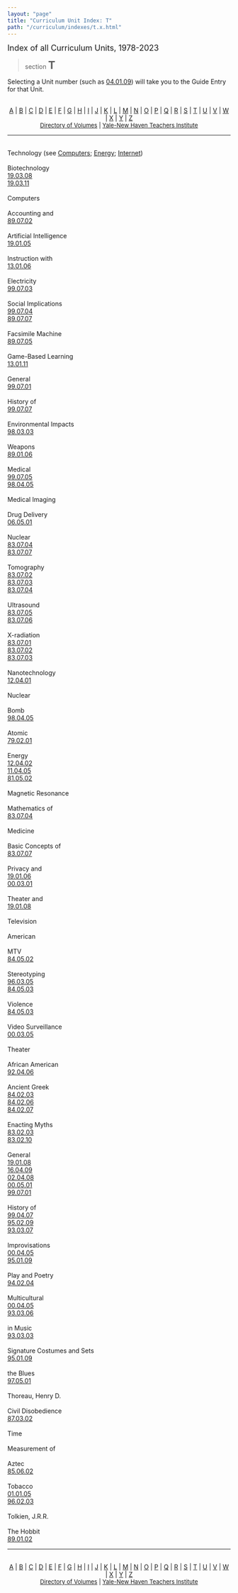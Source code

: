 ```yaml
---
layout: "page"
title: "Curriculum Unit Index: T"
path: "/curriculum/indexes/t.x.html"
---
```

<main>
    <font size="+1">Index of all Curriculum Units, 1978-2023</font>
    <blockquote>section <font size="+2"><b>T</b></font></blockquote>
    <p>Selecting a Unit number (such as <a href="../guides/2004/1/04.01.09.x.html">
    04.01.09</a>) will take you to the Guide Entry for that Unit.
    </p>
    <center>
        <br/><a href="/curriculum/indexes/a.x.html">A</a> | <a href="/curriculum/indexes/b.x.html">B</a> | <a href="/curriculum/indexes/c.x.html">C</a> | <a href="/curriculum/indexes/d.x.html">D</a> | <a href="/curriculum/indexes/e.x.html">E</a> | <a href="/curriculum/indexes/f.x.html">F</a> | <a href="/curriculum/indexes/g.x.html">G</a> | <a href="/curriculum/indexes/h.x.html">H</a> | <a href="/curriculum/indexes/i.x.html">I</a> | <a href="/curriculum/indexes/j.x.html">J</a> | <a href="/curriculum/indexes/k.x.html">K</a> | <a href="/curriculum/indexes/l.x.html">L</a> | <a href="/curriculum/indexes/m.x.html">M</a> | <a href="/curriculum/indexes/n.x.html">N</a> | <a href="/curriculum/indexes/o.x.html">O</a> | <a href="/curriculum/indexes/p.x.html">P</a> | <a href="/curriculum/indexes/q.x.html">Q</a> | <a href="/curriculum/indexes/r.x.html">R</a> | <a href="/curriculum/indexes/s.x.html">S</a> | <a href="/curriculum/indexes/t.x.html">T</a> | <a href="/curriculum/indexes/u.x.html">U</a> | <a href="/curriculum/indexes/v.x.html">V</a> | <a href="/curriculum/indexes/w.x.html">W</a> | <a href="/curriculum/indexes/x.x.html">X</a> | <a href="/curriculum/indexes/y.x.html">Y</a> | <a href="/curriculum/indexes/z.x.html">Z</a><br/>
        <font size="-1"><a href="../units/">Directory of Volumes</a> | <a href="..\..\">Yale-New Haven Teachers Institute</a></font>
    </center>
    <hr/>
    <p><br/><span class="index-heading">Technology  (see <a href="/curriculum/indexes/c.x.html#lnk-computers">Computers</a>; <a href="/curriculum/indexes/e.x.html#lnk-energy">Energy</a>; <a href="/curriculum/indexes/i.x.html#lnk-internet">Internet</a>)</span><span class="adjusted-hash-link-span" id="lnk-technology"></span><br/><br/><span class="index-level-2">Biotechnology</span><span class="adjusted-hash-link-span" id="lnk-technology--biotechnology"></span><br/><a href="/curriculum/guides/2019/3/19.03.08.x.html" class="margin-left-40">19.03.08</a><br/><a href="/curriculum/guides/2019/3/19.03.11.x.html" class="margin-left-40">19.03.11</a><br/><br/><span class="index-level-2">Computers</span><span class="adjusted-hash-link-span" id="lnk-technology--computers"></span><br/><br/><span class="index-level-3">Accounting and</span><span class="adjusted-hash-link-span" id="lnk-technology--computers--accounting-and"></span><br/><a href="/curriculum/guides/1989/7/89.07.02.x.html" class="margin-left-60">89.07.02</a><br/><br/><span class="index-level-3">Artificial Intelligence</span><span class="adjusted-hash-link-span" id="lnk-technology--computers--artificial-intelligence"></span><br/><a href="/curriculum/guides/2019/1/19.01.05.x.html" class="margin-left-60">19.01.05</a><br/><br/><span class="index-level-3">Instruction with</span><span class="adjusted-hash-link-span" id="lnk-technology--computers--instruction-with"></span><br/><a href="/curriculum/guides/2013/1/13.01.06.x.html" class="margin-left-60">13.01.06</a><br/><br/><span class="index-level-2">Electricity</span><span class="adjusted-hash-link-span" id="lnk-technology--electricity"></span><br/><a href="/curriculum/guides/1999/7/99.07.03.x.html" class="margin-left-40">99.07.03</a><br/><br/><span class="index-level-3">Social Implications</span><span class="adjusted-hash-link-span" id="lnk-technology--electricity--social-implications"></span><br/><a href="/curriculum/guides/1999/7/99.07.04.x.html" class="margin-left-60">99.07.04</a><br/><a href="/curriculum/guides/1989/7/89.07.07.x.html" class="margin-left-60">89.07.07</a><br/><br/><span class="index-level-2">Facsimile Machine</span><span class="adjusted-hash-link-span" id="lnk-technology--facsimile-machine"></span><br/><a href="/curriculum/guides/1989/7/89.07.05.x.html" class="margin-left-40">89.07.05</a><br/><br/><span class="index-level-2">Game-Based Learning</span><span class="adjusted-hash-link-span" id="lnk-technology--game-based-learning"></span><br/><a href="/curriculum/guides/2013/1/13.01.11.x.html" class="margin-left-40">13.01.11</a><br/><br/><span class="index-level-2">General</span><span class="adjusted-hash-link-span" id="lnk-technology--general"></span><br/><a href="/curriculum/guides/1999/7/99.07.01.x.html" class="margin-left-40">99.07.01</a><br/><br/><span class="index-level-2">History of</span><span class="adjusted-hash-link-span" id="lnk-technology--history-of"></span><br/><a href="/curriculum/guides/1999/7/99.07.07.x.html" class="margin-left-40">99.07.07</a><br/><br/><span class="index-level-3">Environmental Impacts</span><span class="adjusted-hash-link-span" id="lnk-technology--history-of--environmental-impacts"></span><br/><a href="/curriculum/guides/1998/3/98.03.03.x.html" class="margin-left-60">98.03.03</a><br/><br/><span class="index-level-3">Weapons</span><span class="adjusted-hash-link-span" id="lnk-technology--history-of--weapons"></span><br/><a href="/curriculum/guides/1989/1/89.01.06.x.html" class="margin-left-60">89.01.06</a><br/><br/><span class="index-level-2">Medical</span><span class="adjusted-hash-link-span" id="lnk-technology--medical"></span><br/><a href="/curriculum/guides/1999/7/99.07.05.x.html" class="margin-left-40">99.07.05</a><br/><a href="/curriculum/guides/1998/4/98.04.05.x.html" class="margin-left-40">98.04.05</a><br/><br/><span class="index-level-3">Medical Imaging</span><span class="adjusted-hash-link-span" id="lnk-technology--medical--medical-imaging"></span><br/><br/><span class="index-level-4">Drug Delivery</span><span class="adjusted-hash-link-span" id="lnk-technology--medical--medical-imaging--drug-delivery"></span><br/><a href="/curriculum/guides/2006/5/06.05.01.x.html" class="margin-left-80">06.05.01</a><br/><br/><span class="index-level-4">Nuclear</span><span class="adjusted-hash-link-span" id="lnk-technology--medical--medical-imaging--nuclear"></span><br/><a href="/curriculum/guides/1983/7/83.07.04.x.html" class="margin-left-80">83.07.04</a><br/><a href="/curriculum/guides/1983/7/83.07.07.x.html" class="margin-left-80">83.07.07</a><br/><br/><span class="index-level-3">Tomography</span><span class="adjusted-hash-link-span" id="lnk-technology--medical--tomography"></span><br/><a href="/curriculum/guides/1983/7/83.07.02.x.html" class="margin-left-60">83.07.02</a><br/><a href="/curriculum/guides/1983/7/83.07.03.x.html" class="margin-left-60">83.07.03</a><br/><a href="/curriculum/guides/1983/7/83.07.04.x.html" class="margin-left-60">83.07.04</a><br/><br/><span class="index-level-4">Ultrasound</span><span class="adjusted-hash-link-span" id="lnk-technology--medical--tomography--ultrasound"></span><br/><a href="/curriculum/guides/1983/7/83.07.05.x.html" class="margin-left-80">83.07.05</a><br/><a href="/curriculum/guides/1983/7/83.07.06.x.html" class="margin-left-80">83.07.06</a><br/><br/><span class="index-level-4">X-radiation</span><span class="adjusted-hash-link-span" id="lnk-technology--medical--tomography--x-radiation"></span><br/><a href="/curriculum/guides/1983/7/83.07.01.x.html" class="margin-left-80">83.07.01</a><br/><a href="/curriculum/guides/1983/7/83.07.02.x.html" class="margin-left-80">83.07.02</a><br/><a href="/curriculum/guides/1983/7/83.07.03.x.html" class="margin-left-80">83.07.03</a><br/><br/><span class="index-level-2">Nanotechnology</span><span class="adjusted-hash-link-span" id="lnk-technology--nanotechnology"></span><br/><a href="/curriculum/guides/2012/4/12.04.01.x.html" class="margin-left-40">12.04.01</a><br/><br/><span class="index-level-2">Nuclear</span><span class="adjusted-hash-link-span" id="lnk-technology--nuclear"></span><br/><br/><span class="index-level-3">Bomb</span><span class="adjusted-hash-link-span" id="lnk-technology--nuclear--bomb"></span><br/><a href="/curriculum/guides/1998/4/98.04.05.x.html" class="margin-left-60">98.04.05</a><br/><br/><span class="index-level-4">Atomic</span><span class="adjusted-hash-link-span" id="lnk-technology--nuclear--bomb--atomic"></span><br/><a href="/curriculum/guides/1979/2/79.02.01.x.html" class="margin-left-80">79.02.01</a><br/><br/><span class="index-level-3">Energy</span><span class="adjusted-hash-link-span" id="lnk-technology--nuclear--energy"></span><br/><a href="/curriculum/guides/2012/4/12.04.02.x.html" class="margin-left-60">12.04.02</a><br/><a href="/curriculum/guides/2011/4/11.04.05.x.html" class="margin-left-60">11.04.05</a><br/><a href="/curriculum/guides/1981/5/81.05.02.x.html" class="margin-left-60">81.05.02</a><br/><br/><span class="index-level-3">Magnetic Resonance</span><span class="adjusted-hash-link-span" id="lnk-technology--nuclear--magnetic-resonance"></span><br/><br/><span class="index-level-4">Mathematics of</span><span class="adjusted-hash-link-span" id="lnk-technology--nuclear--magnetic-resonance--mathematics-of"></span><br/><a href="/curriculum/guides/1983/7/83.07.04.x.html" class="margin-left-80">83.07.04</a><br/><br/><span class="index-level-3">Medicine</span><span class="adjusted-hash-link-span" id="lnk-technology--nuclear--medicine"></span><br/><br/><span class="index-level-4">Basic Concepts of</span><span class="adjusted-hash-link-span" id="lnk-technology--nuclear--medicine--basic-concepts-of"></span><br/><a href="/curriculum/guides/1983/7/83.07.07.x.html" class="margin-left-80">83.07.07</a><br/><br/><span class="index-level-2">Privacy and</span><span class="adjusted-hash-link-span" id="lnk-technology--privacy-and"></span><br/><a href="/curriculum/guides/2019/1/19.01.06.x.html" class="margin-left-40">19.01.06</a><br/><a href="/curriculum/guides/2000/3/00.03.01.x.html" class="margin-left-40">00.03.01</a><br/><br/><span class="index-level-2">Theater and</span><span class="adjusted-hash-link-span" id="lnk-technology--theater-and"></span><br/><a href="/curriculum/guides/2019/1/19.01.08.x.html" class="margin-left-40">19.01.08</a><br/><br/><span class="index-heading">Television</span><span class="adjusted-hash-link-span" id="lnk-television"></span><br/><br/><span class="index-level-2">American</span><span class="adjusted-hash-link-span" id="lnk-television--american"></span><br/><br/><span class="index-level-3">MTV</span><span class="adjusted-hash-link-span" id="lnk-television--american--mtv"></span><br/><a href="/curriculum/guides/1984/5/84.05.02.x.html" class="margin-left-60">84.05.02</a><br/><br/><span class="index-level-3">Stereotyping</span><span class="adjusted-hash-link-span" id="lnk-television--american--stereotyping"></span><br/><a href="/curriculum/guides/1996/3/96.03.05.x.html" class="margin-left-60">96.03.05</a><br/><a href="/curriculum/guides/1984/5/84.05.03.x.html" class="margin-left-60">84.05.03</a><br/><br/><span class="index-level-3">Violence</span><span class="adjusted-hash-link-span" id="lnk-television--american--violence"></span><br/><a href="/curriculum/guides/1984/5/84.05.03.x.html" class="margin-left-60">84.05.03</a><br/><br/><span class="index-level-2">Video Surveillance</span><span class="adjusted-hash-link-span" id="lnk-television--video-surveillance"></span><br/><a href="/curriculum/guides/2000/3/00.03.05.x.html" class="margin-left-40">00.03.05</a><br/><br/><span class="index-heading">Theater</span><span class="adjusted-hash-link-span" id="lnk-theater"></span><br/><br/><span class="index-level-2">African American</span><span class="adjusted-hash-link-span" id="lnk-theater--african-american"></span><br/><a href="/curriculum/guides/1992/4/92.04.06.x.html" class="margin-left-40">92.04.06</a><br/><br/><span class="index-level-2">Ancient Greek</span><span class="adjusted-hash-link-span" id="lnk-theater--ancient-greek"></span><br/><a href="/curriculum/guides/1984/2/84.02.03.x.html" class="margin-left-40">84.02.03</a><br/><a href="/curriculum/guides/1984/2/84.02.06.x.html" class="margin-left-40">84.02.06</a><br/><a href="/curriculum/guides/1984/2/84.02.07.x.html" class="margin-left-40">84.02.07</a><br/><br/><span class="index-level-2">Enacting Myths</span><span class="adjusted-hash-link-span" id="lnk-theater--enacting-myths"></span><br/><a href="/curriculum/guides/1983/2/83.02.03.x.html" class="margin-left-40">83.02.03</a><br/><a href="/curriculum/guides/1983/2/83.02.10.x.html" class="margin-left-40">83.02.10</a><br/><br/><span class="index-level-2">General</span><span class="adjusted-hash-link-span" id="lnk-theater--general"></span><br/><a href="/curriculum/guides/2019/1/19.01.08.x.html" class="margin-left-40">19.01.08</a><br/><a href="/curriculum/guides/2016/4/16.04.09.x.html" class="margin-left-40">16.04.09</a><br/><a href="/curriculum/guides/2002/4/02.04.08.x.html" class="margin-left-40">02.04.08</a><br/><a href="/curriculum/guides/2000/5/00.05.01.x.html" class="margin-left-40">00.05.01</a><br/><a href="/curriculum/guides/1999/7/99.07.01.x.html" class="margin-left-40">99.07.01</a><br/><br/><span class="index-level-2">History of</span><span class="adjusted-hash-link-span" id="lnk-theater--history-of"></span><br/><a href="/curriculum/guides/1999/4/99.04.07.x.html" class="margin-left-40">99.04.07</a><br/><a href="/curriculum/guides/1995/2/95.02.09.x.html" class="margin-left-40">95.02.09</a><br/><a href="/curriculum/guides/1993/3/93.03.07.x.html" class="margin-left-40">93.03.07</a><br/><br/><span class="index-level-2">Improvisations</span><span class="adjusted-hash-link-span" id="lnk-theater--improvisations"></span><br/><a href="/curriculum/guides/2000/4/00.04.05.x.html" class="margin-left-40">00.04.05</a><br/><a href="/curriculum/guides/1995/1/95.01.09.x.html" class="margin-left-40">95.01.09</a><br/><br/><span class="index-level-3">Play and Poetry</span><span class="adjusted-hash-link-span" id="lnk-theater--improvisations--play-and-poetry"></span><br/><a href="/curriculum/guides/1994/2/94.02.04.x.html" class="margin-left-60">94.02.04</a><br/><br/><span class="index-level-2">Multicultural</span><span class="adjusted-hash-link-span" id="lnk-theater--multicultural"></span><br/><a href="/curriculum/guides/2000/4/00.04.05.x.html" class="margin-left-40">00.04.05</a><br/><a href="/curriculum/guides/1993/3/93.03.06.x.html" class="margin-left-40">93.03.06</a><br/><br/><span class="index-level-2">in Music</span><span class="adjusted-hash-link-span" id="lnk-theater--in-music"></span><br/><a href="/curriculum/guides/1993/3/93.03.03.x.html" class="margin-left-40">93.03.03</a><br/><br/><span class="index-level-2">Signature Costumes and Sets</span><span class="adjusted-hash-link-span" id="lnk-theater--signature-costumes-and-sets"></span><br/><a href="/curriculum/guides/1995/1/95.01.09.x.html" class="margin-left-40">95.01.09</a><br/><br/><span class="index-level-2">the Blues</span><span class="adjusted-hash-link-span" id="lnk-theater--the-blues"></span><br/><a href="/curriculum/guides/1997/5/97.05.01.x.html" class="margin-left-40">97.05.01</a><br/><br/><span class="index-heading">Thoreau, Henry D.</span><span class="adjusted-hash-link-span" id="lnk-thoreau--henry-d-"></span><br/><br/><span class="index-level-2">Civil Disobedience</span><span class="adjusted-hash-link-span" id="lnk-thoreau--henry-d---civil-disobedience"></span><br/><a href="/curriculum/guides/1987/3/87.03.02.x.html" class="margin-left-40">87.03.02</a><br/><br/><span class="index-heading">Time</span><span class="adjusted-hash-link-span" id="lnk-time"></span><br/><br/><span class="index-level-2">Measurement of</span><span class="adjusted-hash-link-span" id="lnk-time--measurement-of"></span><br/><br/><span class="index-level-3">Aztec</span><span class="adjusted-hash-link-span" id="lnk-time--measurement-of--aztec"></span><br/><a href="/curriculum/guides/1985/6/85.06.02.x.html" class="margin-left-60">85.06.02</a><br/><br/><span class="index-heading">Tobacco</span><span class="adjusted-hash-link-span" id="lnk-tobacco"></span><br/><a href="/curriculum/guides/2001/1/01.01.05.x.html" class="margin-left-20">01.01.05</a><br/><a href="/curriculum/guides/1996/2/96.02.03.x.html" class="margin-left-20">96.02.03</a><br/><br/><span class="index-heading">Tolkien, J.R.R.</span><span class="adjusted-hash-link-span" id="lnk-tolkien--j-r-r-"></span><br/><br/><span class="index-level-2">The Hobbit</span><span class="adjusted-hash-link-span" id="lnk-tolkien--j-r-r---the-hobbit"></span><br/><a href="/curriculum/guides/1989/1/89.01.02.x.html" class="margin-left-40">89.01.02</a></p>
    <hr />
    <center>
        <br/><a href="/curriculum/indexes/a.x.html">A</a> | <a href="/curriculum/indexes/b.x.html">B</a> | <a href="/curriculum/indexes/c.x.html">C</a> | <a href="/curriculum/indexes/d.x.html">D</a> | <a href="/curriculum/indexes/e.x.html">E</a> | <a href="/curriculum/indexes/f.x.html">F</a> | <a href="/curriculum/indexes/g.x.html">G</a> | <a href="/curriculum/indexes/h.x.html">H</a> | <a href="/curriculum/indexes/i.x.html">I</a> | <a href="/curriculum/indexes/j.x.html">J</a> | <a href="/curriculum/indexes/k.x.html">K</a> | <a href="/curriculum/indexes/l.x.html">L</a> | <a href="/curriculum/indexes/m.x.html">M</a> | <a href="/curriculum/indexes/n.x.html">N</a> | <a href="/curriculum/indexes/o.x.html">O</a> | <a href="/curriculum/indexes/p.x.html">P</a> | <a href="/curriculum/indexes/q.x.html">Q</a> | <a href="/curriculum/indexes/r.x.html">R</a> | <a href="/curriculum/indexes/s.x.html">S</a> | <a href="/curriculum/indexes/t.x.html">T</a> | <a href="/curriculum/indexes/u.x.html">U</a> | <a href="/curriculum/indexes/v.x.html">V</a> | <a href="/curriculum/indexes/w.x.html">W</a> | <a href="/curriculum/indexes/x.x.html">X</a> | <a href="/curriculum/indexes/y.x.html">Y</a> | <a href="/curriculum/indexes/z.x.html">Z</a><br/>
        <font size="-1"><a href="../units/">Directory of Volumes</a> | <a href="..\..\">Yale-New Haven Teachers Institute</a></font>
    </center>
</main>

